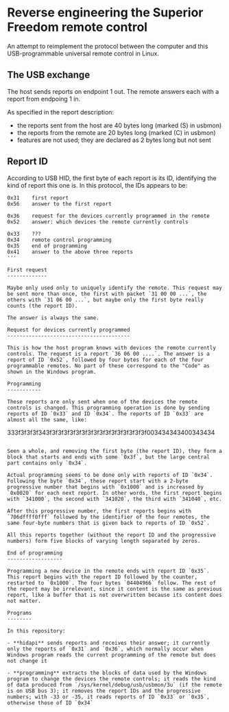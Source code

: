 Reverse engineering the Superior Freedom remote control
=======================================================

An attempt to reimplement the protocol between the computer and this USB-programmable universal remote control in Linux.

The USB exchange
----------------

The host sends reports on endpoint 1 out.
The remote answers each with a report from endpoing 1 in.

As specified in the report description:

- the reports sent from the host are 40 bytes long
  (marked (S) in usbmon)
- the reports from the remote are 20 bytes long
  (marked (C) in usbmon)
- features are not used; they are declared as 2 bytes long but not sent

Report ID
---------

According to USB HID, the first byte of each report is its ID, identifying the kind of report this one is. In this protocol, the IDs appears to be:

```
0x31	first report
0x56	answer to the first report

0x36	request for the devices currently programmed in the remote
0x52	answer: which devices the remote currently controls

0x33	???
0x34	remote control programming
0x35	end of programming
0x41	answer to the above three reports
'''

First request
-------------

Maybe only used only to uniquely identify the remote. This request may be sent more than once, the first with packet `31 00 00 ...`, the others with `31 06 00 ...`, but maybe only the first byte really counts (the report ID).

The answer is always the same.

Request for devices currently programmed
----------------------------------------

This is how the host program knows with devices the remote currently controls. The request is a report `36 06 00 ....`. The answer is a report of ID `0x52`, followed by four bytes for each of the four programmable remotes. No part of these correspond to the "Code" as shown in the Windows program.

Programming
-----------

These reports are only sent when one of the devices the remote controls is changed. This programming operation is done by sending reports of ID `0x33` and ID `0x34`. The reports of ID `0x33` are almost all the same, like:

```
333f3f3f3f343f3f3f3f3f3f3f3f3f3f3f3f3f3f3f3f3f003434343400343434
```

Seen a whole, and removing the first byte (the report ID), they form a block that starts and ends with some `0x3f`, but the large central part contains only `0x34`.

Actual programming seems to be done only with reports of ID `0x34`. Following the byte `0x34`, these report start with a 2-byte progressive number that begins with `0x1000` and is increased by `0x0020` for each next report. In other words, the first report begins with `341000`, the second with `341020`, the third with `341040`, etc.

After this progressive number, the first reports begins with `706dffff0fff` followed by the identifier of the four remotes, the same four-byte numbers that is given back to reports of ID `0x52`.

All this reports together (without the report ID and the progressive numbers) form five blocks of varying length separated by zeros.

End of programming
------------------

Programming a new device in the remote ends with report ID `0x35`. This report begins with the report ID followed by the counter, restarted to `0x1000`. The four bytes `04404966` follow. The rest of the report may be irrelevant, since it content is the same as previous report, like a buffer that is not overwritten because its content does not matter.

Programs
--------

In this repository:

- **hidapi** sends reports and receives their answer; it currently only the reports of `0x31` and `0x36`, which normally occur when Windows program reads the current programming of the remote but does not change it

- **programming** extracts the blocks of data used by the Windows program to change the devices the remote controls; it reads the kind of data produced from `/sys/kernel/debug/usb/usbmon/3u` (if the remote is on USB bus 3); it removes the report IDs and the progressive numbers; with -33 or -35, it reads reports of ID `0x33` or `0x35`, otherwise those of ID `0x34`

